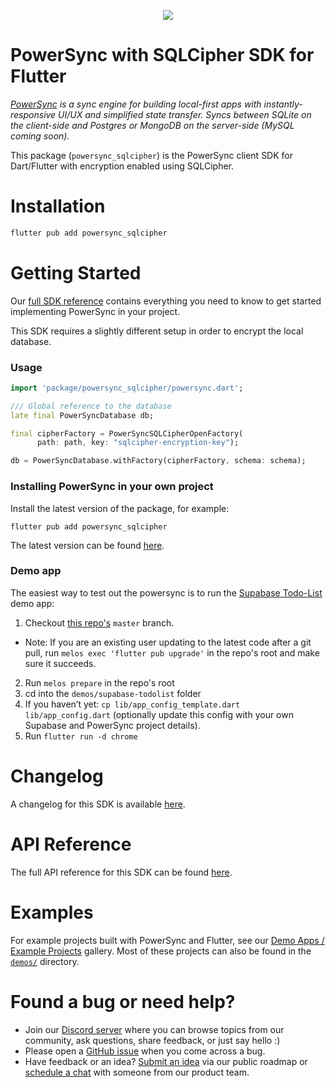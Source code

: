 <p align="center">
  <a href="https://www.powersync.com" target="_blank"><img src="https://github.com/powersync-ja/.github/assets/7372448/d2538c43-c1a0-4c47-9a76-41462dba484f"/></a>
</p>

# PowerSync with SQLCipher SDK for Flutter

_[PowerSync](https://www.powersync.com) is a sync engine for building local-first apps with instantly-responsive UI/UX and simplified state transfer. Syncs between SQLite on the client-side and Postgres or MongoDB on the server-side (MySQL coming soon)._

This package (`powersync_sqlcipher`) is the PowerSync client SDK for Dart/Flutter with encryption enabled using SQLCipher.

# Installation

```bash
flutter pub add powersync_sqlcipher
```

# Getting Started

Our [full SDK reference](https://docs.powersync.com/client-sdk-references/flutter) contains everything you need to know to get started implementing PowerSync in your project.

This SDK requires a slightly different setup in order to encrypt the local database.

### Usage

```Dart
import 'package/powersync_sqlcipher/powersync.dart';

/// Global reference to the database
late final PowerSyncDatabase db;

final cipherFactory = PowerSyncSQLCipherOpenFactory(
      path: path, key: "sqlcipher-encryption-key");

db = PowerSyncDatabase.withFactory(cipherFactory, schema: schema);
```

### Installing PowerSync in your own project

Install the latest version of the package, for example:

```
flutter pub add powersync_sqlcipher
```

The latest version can be found [here](https://pub.dev/packages/powersync_sqlcipher/versions).

### Demo app

The easiest way to test out the powersync is to run the [Supabase Todo-List](./demos/supabase-todolist) demo app:

1. Checkout [this repo's](https://github.com/powersync-ja/powersync.dart/tree/master) `master` branch.

- Note: If you are an existing user updating to the latest code after a git pull, run `melos exec 'flutter pub upgrade'` in the repo's root and make sure it succeeds.

2. Run `melos prepare` in the repo's root
3. cd into the `demos/supabase-todolist` folder
4. If you haven’t yet: `cp lib/app_config_template.dart lib/app_config.dart` (optionally update this config with your own Supabase and PowerSync project details).
5. Run `flutter run -d chrome`

[comment]: # "The sections below need to be updated"

# Changelog

A changelog for this SDK is available [here](https://releases.powersync.com/announcements/flutter-client-sdk).

# API Reference

The full API reference for this SDK can be found [here](https://pub.dev/documentation/powersync/latest/powersync/powersync-library.html).

# Examples

For example projects built with PowerSync and Flutter, see our [Demo Apps / Example Projects](https://docs.powersync.com/resources/demo-apps-example-projects#flutter) gallery. Most of these projects can also be found in the [`demos/`](../demos/) directory.

# Found a bug or need help?

- Join our [Discord server](https://discord.gg/powersync) where you can browse topics from our community, ask questions, share feedback, or just say hello :)
- Please open a [GitHub issue](https://github.com/powersync-ja/powersync.dart/issues) when you come across a bug.
- Have feedback or an idea? [Submit an idea](https://roadmap.powersync.com/tabs/5-roadmap/submit-idea) via our public roadmap or [schedule a chat](https://calendly.com/powersync/powersync-chat) with someone from our product team.
